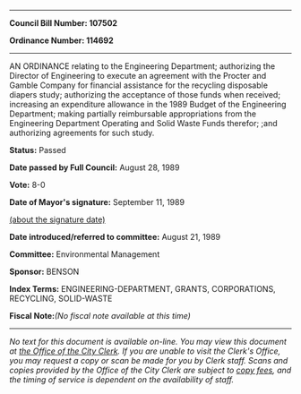 

********

**Council Bill Number: 107502**
   
**Ordinance Number: 114692**
********

 AN ORDINANCE relating to the Engineering Department; authorizing the Director of Engineering to execute an agreement with the Procter and Gamble Company for financial assistance for the recycling disposable diapers study; authorizing the acceptance of those funds when received; increasing an expenditure allowance in the 1989 Budget of the Engineering Department; making partially reimbursable appropriations from the Engineering Department Operating and Solid Waste Funds therefor; ;and authorizing agreements for such study.

**Status:** Passed
   
**Date passed by Full Council:** August 28, 1989
   
**Vote:** 8-0
   
**Date of Mayor's signature:** September 11, 1989
   
[(about the signature date)](/~public/approvaldate.htm)
   
   
   
**Date introduced/referred to committee:** August 21, 1989
   
**Committee:** Environmental Management
   
**Sponsor:** BENSON
   
   
**Index Terms:** ENGINEERING-DEPARTMENT, GRANTS, CORPORATIONS, RECYCLING, SOLID-WASTE

**Fiscal Note:**_(No fiscal note available at this time)_
********

_No text for this document is available on-line. You may view this document at [the Office of the City Clerk](http://www.seattle.gov/leg/clerk/contactUs.htm). If you are unable to visit the Clerk's Office, you may request a copy or scan be made for you by Clerk staff. Scans and copies provided by the Office of the City Clerk are subject to [copy fees](http://clerk.seattle.gov/~public/clerkfees.htm), and the timing of service is dependent on the availability of staff._

